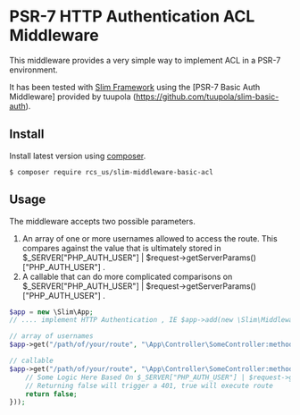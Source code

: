# PSR-7 HTTP Authentication ACL Middleware

This middleware provides a very simple way to implement ACL in a PSR-7 environment.

It has been tested  with [Slim Framework](http://www.slimframework.com/) using the [PSR-7 Basic Auth Middleware] provided by tuupola (https://github.com/tuupola/slim-basic-auth).

## Install

Install latest version using [composer](https://getcomposer.org/).

```
$ composer require rcs_us/slim-middleware-basic-acl
```

## Usage

The middleware accepts two possible parameters. 

1. An array of one or more usernames allowed to access the route. This compares against the value that is ultimately stored in $_SERVER["PHP_AUTH_USER"] | $request->getServerParams()["PHP_AUTH_USER"] .
2. A callable that can do more complicated comparisons on $_SERVER["PHP_AUTH_USER"] | $request->getServerParams()["PHP_AUTH_USER"] .

```php
$app = new \Slim\App;
// .... implement HTTP Authentication , IE $app->add(new \Slim\Middleware\HttpBasicAuthentication( ... 

// array of usernames
$app->get("/path/of/your/route", "\App\Controller\SomeController:methodToCall")->add(new \Slim\Middleware\HttpBasicACL(["username1", "username2"]));

// callable
$app->get("/path/of/your/route", "\App\Controller\SomeController:methodToCall")->add(new \Slim\Middleware\HttpBasicACL(function ($request, $response) {
    // Some Logic Here Based On $_SERVER["PHP_AUTH_USER"] | $request->getServerParams()["PHP_AUTH_USER"] .
    // Returning false will trigger a 401, true will execute route
    return false;
}));

```

